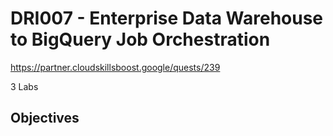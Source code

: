 # DRI007 - Enterprise Data Warehouse to BigQuery Job Orchestration
https://partner.cloudskillsboost.google/quests/239

3 Labs

## Objectives

